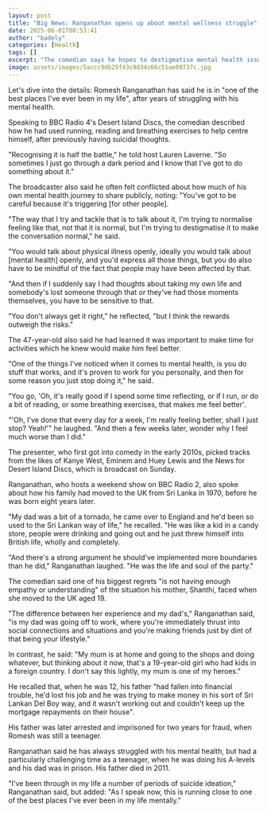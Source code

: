 ```yaml
---
layout: post
title: "Big News: Ranganathan opens up about mental wellness struggle"
date: 2025-06-01T00:53:41
author: "badely"
categories: [Health]
tags: []
excerpt: "The comedian says he hopes to destigmatise mental health issues by being open about his own experiences."
image: assets/images/5accc9db25f43c9d34c66c51ae09737c.jpg
---
```


Let's dive into the details: Romesh Ranganathan has said he is in "one of the best places I've ever been in my life", after years of struggling with his mental health.

Speaking to BBC Radio 4's Desert Island Discs, the comedian described how he had used running, reading and breathing exercises to help centre himself, after previously having suicidal thoughts.

"Recognising it is half the battle," he told host Lauren Laverne. "So sometimes I just go through a dark period and I know that I've got to do something about it."

The broadcaster also said he often felt conflicted about how much of his own mental health journey to share publicly, noting: "You’ve got to be careful because it's triggering [for other people].

"The way that I try and tackle that is to talk about it, I'm trying to normalise feeling like that, not that it is normal, but I'm trying to destigmatise it to make the conversation normal," he said. 

"You would talk about physical illness openly, ideally you would talk about [mental health] openly, and you'd express all those things, but you do also have to be mindful of the fact that people may have been affected by that.

"And then if I suddenly say I had thoughts about taking my own life and somebody's lost someone through that or they've had those moments themselves, you have to be sensitive to that.

"You don't always get it right," he reflected, "but I think the rewards outweigh the risks."

The 47-year-old also said he had learned it was important to make time for activities which he knew would make him feel better.

"One of the things I've noticed when it comes to mental health, is you do stuff that works, and it's proven to work for you personally, and then for some reason you just stop doing it," he said.

"You go, 'Oh, it's really good if I spend some time reflecting, or if I run, or do a bit of reading, or some breathing exercises, that makes me feel better'.

"'Oh, I've done that every day for a week, I'm really feeling better, shall I just stop? Yeah!'" he laughed. "And then a few weeks later, wonder why I feel much worse than I did."

The presenter, who first got into comedy in the early 2010s, picked tracks from the likes of Kanye West, Eminem and Huey Lewis and the News for Desert Island Discs, which is broadcast on Sunday.

Ranganathan, who hosts a weekend show on BBC Radio 2, also spoke about how his family had moved to the UK from Sri Lanka in 1970, before he was born eight years later.

"My dad was a bit of a tornado, he came over to England and he'd been so used to the Sri Lankan way of life," he recalled. "He was like a kid in a candy store, people were drinking and going out and he just threw himself into British life, wholly and completely. 

"And there's a strong argument he should've implemented more boundaries than he did," Ranganathan laughed. "He was the life and soul of the party."

The comedian said one of his biggest regrets "is not having enough empathy or understanding" of the situation his mother, Shanthi, faced when she moved to the UK aged 19.

"The difference between her experience and my dad's," Ranganathan said, "is my dad was going off to work, where you're immediately thrust into social connections and situations and you're making friends just by dint of that being your lifestyle."

In contrast, he said: "My mum is at home and going to the shops and doing whatever, but thinking about it now, that's a 19-year-old girl who had kids in a foreign country. I don't say this lightly, my mum is one of my heroes."

He recalled that, when he was 12, his father "had fallen into financial trouble, he'd lost his job and he was trying to make money in his sort of Sri Lankan Del Boy way, and it wasn't working out and couldn't keep up the mortgage repayments on their house".

His father was later arrested and imprisoned for two years for fraud, when Romesh was still a teenager.

Ranganathan said he has always struggled with his mental health, but had a particularly challenging time as a teenager, when he was doing his A-levels and his dad was in prison. His father died in 2011.

"I've been through in my life a number of periods of suicide ideation," Ranganathan said, but added: "As I speak now, this is running close to one of the best places I've ever been in my life mentally."

